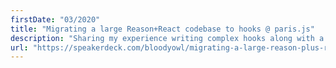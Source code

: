 ```yaml
---
firstDate: "03/2020"
title: "Migrating a large Reason+React codebase to hooks @ paris.js"
description: "Sharing my experience writing complex hooks along with a codemod to upgrade to the hooks ReasonReact API. "
url: "https://speakerdeck.com/bloodyowl/migrating-a-large-reason-plus-react-codebase-to-hooks"
---
```

